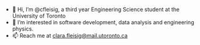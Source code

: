 - 👋 Hi, I’m @cfleisig, a third year Engineering Science student at the University of Toronto
- 👀 I’m interested in software development, data analysis and engineering physics.
- 📫 Reach me at clara.fleisig@mail.utoronto.ca

<!---
cfleisig/cfleisig is a ✨ special ✨ repository because its `README.md` (this file) appears on your GitHub profile.
You can click the Preview link to take a look at your changes.
--->
